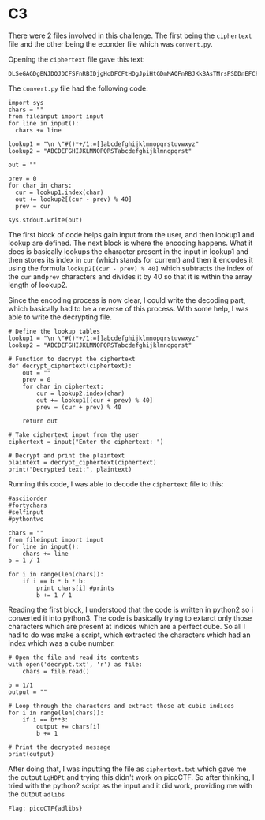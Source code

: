 # C3
There were 2 files involved in this challenge. The first being the `ciphertext` file and the other being the econder file which was `convert.py`. 

Opening the `ciphertext` file gave this text:
```
DLSeGAGDgBNJDQJDCFSFnRBIDjgHoDFCFtHDgJpiHtGDmMAQFnRBJKkBAsTMrsPSDDnEFCFtIbEDtDCIbFCFtHTJDKerFldbFObFCFtLBFkBAAAPFnRBJGEkerFlcPgKkImHnIlATJDKbTbFOkdNnsgbnJRMFnRBNAFkBAAAbrcbTKAkOgFpOgFpOpkBAAAAAAAiClFGIPFnRBaKliCgClFGtIBAAAAAAAOgGEkImHnIl
```

The `convert.py` file had the following code:
```
import sys
chars = ""
from fileinput import input
for line in input():
  chars += line

lookup1 = "\n \"#()*+/1:=[]abcdefghijklmnopqrstuvwxyz"
lookup2 = "ABCDEFGHIJKLMNOPQRSTabcdefghijklmnopqrst"

out = ""

prev = 0
for char in chars:
  cur = lookup1.index(char)
  out += lookup2[(cur - prev) % 40]
  prev = cur

sys.stdout.write(out)
```

The first block of code helps gain input from the user, and then lookup1 and lookup are defined. The next block is where the encoding happens. What it does is basically lookups the character present in the input in lookup1 and then stores its index in `cur` (which stands for current) and then it encodes it using the formula `lookup2[(cur - prev) % 40]` which subtracts the index of the `cur` and`prev` characters and divides it by 40 so that it is within the array length of lookup2.

Since the encoding process is now clear, I could write the decoding part, which basically had to be a reverse of this process. With some help, I was able to write the decrypting file.

```
# Define the lookup tables
lookup1 = "\n \"#()*+/1:=[]abcdefghijklmnopqrstuvwxyz"
lookup2 = "ABCDEFGHIJKLMNOPQRSTabcdefghijklmnopqrst"

# Function to decrypt the ciphertext
def decrypt_ciphertext(ciphertext):
    out = ""
    prev = 0  
    for char in ciphertext:
        cur = lookup2.index(char)  
        out += lookup1[(cur + prev) % 40]  
        prev = (cur + prev) % 40  

    return out

# Take ciphertext input from the user
ciphertext = input("Enter the ciphertext: ")

# Decrypt and print the plaintext
plaintext = decrypt_ciphertext(ciphertext)
print("Decrypted text:", plaintext)
```


Running this code, I was able to decode the `ciphertext` file to this:

```
#asciiorder
#fortychars
#selfinput
#pythontwo

chars = ""
from fileinput import input
for line in input():
    chars += line
b = 1 / 1

for i in range(len(chars)):
    if i == b * b * b:
        print chars[i] #prints
        b += 1 / 1
```

Reading the first block, I understood that the code is written in python2 so i converted it into python3. The code is basically trying to extarct only those characters which are present at indices which are a perfect cube. So all I had to do was make a script, which extracted the characters which had an index which was a cube number.


```
# Open the file and read its contents
with open('decrypt.txt', 'r') as file:
    chars = file.read()  

b = 1/1
output = ""

# Loop through the characters and extract those at cubic indices
for i in range(len(chars)):
    if i == b**3:  
        output += chars[i]  
        b += 1  

# Print the decrypted message
print(output)

```

After doing that, I was inputting the file as `ciphertext.txt` which gave me the output `LgHDPt` and trying this didn't work on picoCTF. So after thinking, I tried with the python2 script as the input and it did work, providing me with the output `adlibs`

`Flag: picoCTF{adlibs}`
